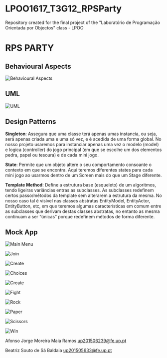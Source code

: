 # LPOO1617_T3G12_RPSParty
Repository created for the final project of the "Laboratório de Programação Orientada por Objectos" class - LPOO

# RPS PARTY
## Behavioural Aspects
![Behavioural Aspects](https://github.com/AJRamos308/LPOO1617_T3G12_RPSParty/blob/master/Delivery%20Images/StateMachine.PNG)
## UML
![UML](https://github.com/AJRamos308/LPOO1617_T3G12_RPSParty/blob/master/Delivery%20Images/UML.PNG)
## Design Patterns
**Singleton**: Assegura que uma classe terá apenas umas instancia, ou seja, será apenas criada uma e uma só vez, e é acedida de uma forma global. No nosso projeto usaremos para instanciar apenas uma vez o modelo (model) e logica (controller) do jogo principal (em que se escolhe um dos elementos pedra, papel ou tesoura) e de cada mini jogo.

**State**: Permite que um objeto altere o seu comportamento consoante o contexto em que se encontra. Aqui teremos diferentes states para cada mini jogo ao usarmos dentro de um Screen mais do que um Stage diferente.

**Template Method**: Define a estrutura base (esqueleto) de um algoritmos, tendo ligeiras variâncias entras as subclasses. As subclasses redefinem certos passo/métodos da template sem alterarem a estrutura da mesma. No nosso caso tal é visível nas classes abstratas EntityModel, EntityActor, EntityButton, etc, em que teremos algumas características em comum entre as subclasses que derivam destas classes abstratas, no entanto as mesma continuam a ser “únicas” porque redefinem métodos de forma diferente.

## Mock App
![Main Menu](https://github.com/AJRamos308/LPOO1617_T3G12_RPSParty/blob/master/Delivery%20Images/MainMenu.png)

![Join](https://github.com/AJRamos308/LPOO1617_T3G12_RPSParty/blob/master/Delivery%20Images/JoinRoom.png)

![Create](https://github.com/AJRamos308/LPOO1617_T3G12_RPSParty/blob/master/Delivery%20Images/CreateRoom.png)

![Choices](https://github.com/AJRamos308/LPOO1617_T3G12_RPSParty/blob/master/Delivery%20Images/RockPaperScissors.png)

![Create](https://github.com/AJRamos308/LPOO1617_T3G12_RPSParty/blob/master/Delivery%20Images/CreateRoom.png)

![Fight](https://github.com/AJRamos308/LPOO1617_T3G12_RPSParty/blob/master/Delivery%20Images/FightingScene.png)

![Rock](https://github.com/AJRamos308/LPOO1617_T3G12_RPSParty/blob/master/Delivery%20Images/CastleCrusher.png)

![Paper](https://github.com/AJRamos308/LPOO1617_T3G12_RPSParty/blob/master/Delivery%20Images/PaperTie.png)

![Scissors](https://github.com/AJRamos308/LPOO1617_T3G12_RPSParty/blob/master/Delivery%20Images/Symmetry.png)

![Win](https://github.com/AJRamos308/LPOO1617_T3G12_RPSParty/blob/master/Delivery%20Images/WinningLosingScreen.png)

Afonso Jorge Moreira Maia Ramos     up201506239@fe.up.pt

Beatriz Souto de Sá Baldaia         up201505633@fe.up.pt
